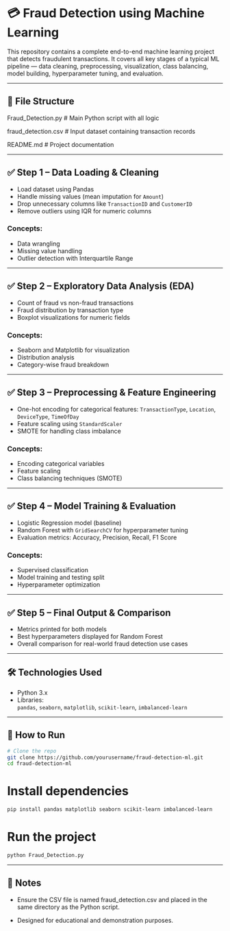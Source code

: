 # 💳 Fraud Detection using Machine Learning

This repository contains a complete end-to-end machine learning project that detects fraudulent transactions. It covers all key stages of a typical ML pipeline — data cleaning, preprocessing, visualization, class balancing, model building, hyperparameter tuning, and evaluation.

---

## 📁 File Structure

Fraud_Detection.py # Main Python script with all logic

fraud_detection.csv # Input dataset containing transaction records

README.md # Project documentation

---

## ✅ Step 1 – Data Loading & Cleaning

- Load dataset using Pandas
- Handle missing values (mean imputation for `Amount`)
- Drop unnecessary columns like `TransactionID` and `CustomerID`
- Remove outliers using IQR for numeric columns

### Concepts:
- Data wrangling
- Missing value handling
- Outlier detection with Interquartile Range

---

## ✅ Step 2 – Exploratory Data Analysis (EDA)

- Count of fraud vs non-fraud transactions
- Fraud distribution by transaction type
- Boxplot visualizations for numeric fields

### Concepts:
- Seaborn and Matplotlib for visualization
- Distribution analysis
- Category-wise fraud breakdown

---

## ✅ Step 3 – Preprocessing & Feature Engineering

- One-hot encoding for categorical features: `TransactionType`, `Location`, `DeviceType`, `TimeOfDay`
- Feature scaling using `StandardScaler`
- SMOTE for handling class imbalance

### Concepts:
- Encoding categorical variables
- Feature scaling
- Class balancing techniques (SMOTE)

---

## ✅ Step 4 – Model Training & Evaluation

- Logistic Regression model (baseline)
- Random Forest with `GridSearchCV` for hyperparameter tuning
- Evaluation metrics: Accuracy, Precision, Recall, F1 Score

### Concepts:
- Supervised classification
- Model training and testing split
- Hyperparameter optimization

---

## ✅ Step 5 – Final Output & Comparison

- Metrics printed for both models
- Best hyperparameters displayed for Random Forest
- Overall comparison for real-world fraud detection use cases

---

## 🛠 Technologies Used

- Python 3.x
- Libraries:  
  `pandas`, `seaborn`, `matplotlib`, `scikit-learn`, `imbalanced-learn`

---

## 🚀 How to Run

```bash
# Clone the repo
git clone https://github.com/yourusername/fraud-detection-ml.git
cd fraud-detection-ml
```

# Install dependencies
```bash
pip install pandas matplotlib seaborn scikit-learn imbalanced-learn
```

# Run the project
```bash
python Fraud_Detection.py
```

---

## 📌 Notes

- Ensure the CSV file is named fraud_detection.csv and placed in the same directory as the Python script.

- Designed for educational and demonstration purposes.

